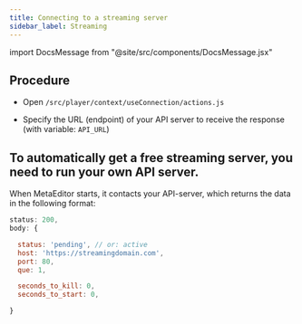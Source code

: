 ```yaml
---
title: Connecting to a streaming server
sidebar_label: Streaming
---
```


import DocsMessage from "@site/src/components/DocsMessage.jsx"

## Procedure

* Open `/src/player/context/useConnection/actions.js`

* Specify the URL (endpoint) of your API server to receive the response (with variable: `API_URL`)



## To automatically get a free streaming server, you need to run your own API server.

When MetaEditor starts, it contacts your API-server, which returns the data in the following format:

```javascript
status: 200,
body: {

  status: 'pending', // or: active
  host: 'https://streamingdomain.com',
  port: 80,
  que: 1,

  seconds_to_kill: 0,
  seconds_to_start: 0,

}
```

<DocsMessage />
